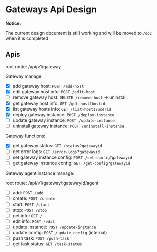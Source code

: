 # Gateways Api Design

**Notice:**

The current design document is still working and will be moved to `/doc` when it is completed

## Apis

root route: /api/v1/gateway

Gateway manage:

- [x]  add gateway host: `POST /add-host`
- [x]  edit gateway host info: `POST /edit-host`
- [ ]  remove gateway host: `DELETE /remove-host` -> uninstall.
- [x]  get gateway host info: `GET /get-host?hostid`
- [x]  list gateway hosts info: `GET /list-hosts?userid`
- [x]  deploy gateway instance: `POST /deploy-instance`
- [ ]  update gateway instance: `POST /update-instance`
- [ ]  uninstall gateway instance: `POST /uninstall-instance`

Gateway functions:

- [x]  get gateway status: `GET /status?gatewayid`
- [ ]  get error logs: `GET /error-logs?gatewayid`
- [ ]  set gateway instance config: `POST /set-config?gatewayid`
- [ ]  get gateway instance config: `GET /get-config?gatewayid`

Gateway agent instance manage:

root route: /api/v1/gateway/:gatewayId/agent

- [ ]  add: `POST /add`
- [ ]  create: `POST /create`
- [ ]  start: `POST /start`
- [ ]  stop: `POST /stop`
- [ ]  get info: `GET /`
- [ ]  edit info: `POST /edit`
- [ ]  update instance: `POST /update-instance`
- [ ]  update config: `POST /update-config`
(internal)
- [ ]  push task: `POST /push-task`
- [ ]  get task status: `GET /task-status`
